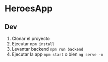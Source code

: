 # HeroesApp

## Dev

1. Clonar el proyecto
2. Ejecutar ```npm install```
3. Levantar backend ```npm run backend```
4. Ejecutar la app ```npm start``` o bien ```ng serve -o```
